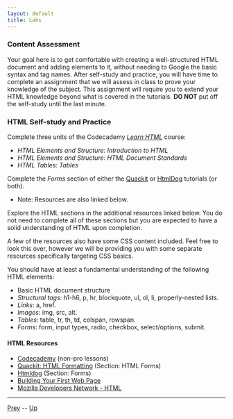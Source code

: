 ```yaml
---
layout: default
title: Labs
---
```


### Content Assessment

Your goal here is to get comfortable with creating a well-structured HTML document and adding elements to it, without needing to Google the basic syntax and tag names.  After self-study and practice, you will have time to complete an assignment that we will assess in class to prove your knowledge of the subject. This assignment will require you to extend your HTML knowledge beyond what is covered in the tutorials.  **DO NOT** put off the self-study until the last minute.

### HTML Self-study and Practice
Complete three units of the Codecademy _[Learn HTML][Codecademy]_ course:
* _HTML Elements and Structure: Introduction to HTML_
* _HTML Elements and Structure: HTML Document Standards_
* _HTML Tables: Tables_  

Complete the _Forms_ section of either the [Quackit][quackit] or [HtmlDog][Htmldog] tutorials (or both).
* Note: Resources are also linked below.

Explore the HTML sections in the additional resources linked below. You do not need to complete all of these sections but you are expected to have a solid understanding of HTML upon completion.

A few of the resources also have some CSS content included. Feel free to look this over, however we will be providing you with some separate resources specifically targeting CSS basics.

You should have at least a fundamental understanding of the following HTML elements:

* Basic HTML document structure
* *Structural tags*: h1-h6, p, hr, blockquote, ul, ol, li, properly-nested lists.
* *Links*: a, href.
* *Images*: img, src, alt.
* *Tables*: table, tr, th, td, colspan, rowspan.
* *Forms*: form, input types, radio, checkbox, select/options, submit.

#### HTML Resources
* [Codecademy][Codecademy] (non-pro lessons)
* [Quackit: HTML Formatting][quackit] (Section: HTML Forms)
* [Htmldog][Htmldog] (Section: Forms)
* [Building Your First Web Page][BuildingYourFirstWebPage]
* [Mozilla Developers Network - HTML][Mozilla]


[quackit]:http://www.quackit.com/html/tutorial/html_formatting.cfm
[Codecademy]: https://www.codecademy.com/learn/learn-html
[Htmldog]: http://htmldog.com/guides/html/beginner/
[BuildingYourFirstWebPage]: http://learn.shayhowe.com/html-css/building-your-first-web-page/
[Mozilla]: https://developer.mozilla.org/en-US/Learn/HTML

<hr>

[Prev](htmlForms.md) -- [Up](README.md)

